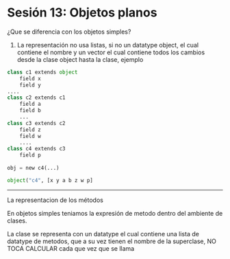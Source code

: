 # Sesión 13: Objetos planos

¿Que se diferencia con los objetos simples?

1. La representación no usa listas, si no un datatype object, el cual contiene el nombre y un vector el cual contiene todos los cambios desde la clase object hasta la clase, ejemplo 

```python
class c1 extends object
	field x
	field y
....
class c2 extends c1
	field a
	field b
	...
class c3 extends c2
	field z
	field w
	....
class c4 extends c3
	field p
	
obj = new c4(...)

object("c4", [x y a b z w p]
```

---

La representacion de los métodos

En objetos simples teniamos la expresión de metodo dentro del ambiente de clases.

La clase se representa con un datatype el cual contiene una lista de datatype de metodos, que a su vez tienen el nombre de la superclase, NO TOCA CALCULAR cada que vez que se llama
